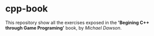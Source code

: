 # cpp-book

This repository show all the exercises exposed in the **'Begining C++ through Game Programing'** book, by *Michael Dawson*.
